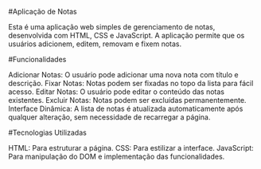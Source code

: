#Aplicação de Notas

Esta é uma aplicação web simples de gerenciamento de notas, desenvolvida com HTML, CSS e JavaScript. A aplicação permite que os usuários adicionem, editem, removam e fixem notas.

#Funcionalidades

Adicionar Notas: O usuário pode adicionar uma nova nota com título e descrição.
Fixar Notas: Notas podem ser fixadas no topo da lista para fácil acesso.
Editar Notas: O usuário pode editar o conteúdo das notas existentes.
Excluir Notas: Notas podem ser excluídas permanentemente.
Interface Dinâmica: A lista de notas é atualizada automaticamente após qualquer alteração, sem necessidade de recarregar a página.

#Tecnologias Utilizadas

HTML: Para estruturar a página.
CSS: Para estilizar a interface.
JavaScript: Para manipulação do DOM e implementação das funcionalidades.
